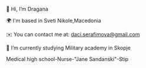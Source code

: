 👋 Hi, I’m Dragana

🌍 I'm based in Sveti Nikole,Macedonia

✉️ You can contact me at: daci.serafimova@gmail.com

🌱 I’m currently studying Military academy in Skopje

Medical high school-Nurse-"Jane Sandanski"-Stip

<!---
SerafimovaD/SerafimovaD is a ✨ special ✨ repository because its `README.md` (this file) appears on your GitHub profile.
You can click the Preview link to take a look at your changes.
--->
